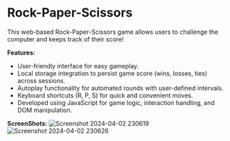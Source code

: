 # Rock-Paper-Scissors

This web-based Rock-Paper-Scissors game allows users to challenge the computer and keeps track of their score!

**Features:**

* User-friendly interface for easy gameplay.
* Local storage integration to persist game score (wins, losses, ties) across sessions.
* Autoplay functionality for automated rounds with user-defined intervals.
* Keyboard shortcuts (R, P, S) for quick and convenient moves.
* Developed using JavaScript for game logic, interaction handling, and DOM manipulation.

**ScreenShots:**
![Screenshot 2024-04-02 230619](https://github.com/Zaid-Altaf/Rock-Paper-Scissors/assets/100033305/55d98430-7b5e-4ec7-982e-a1525b05d004)
![Screenshot 2024-04-02 230626](https://github.com/Zaid-Altaf/Rock-Paper-Scissors/assets/100033305/caf987f5-4d64-40e8-b435-962f57eb9c3e)
